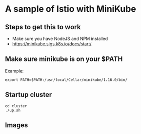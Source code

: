 # A sample of Istio with MiniKube

## Steps to get this to work
- Make sure you have NodeJS and NPM installed
- https://minikube.sigs.k8s.io/docs/start/

## Make sure minikube is on your $PATH
Example:
```
export PATH=$PATH:/usr/local/Cellar/minikube/1.16.0/bin/
```

## Startup cluster
```
cd cluster
./up.sh
```

## Images
